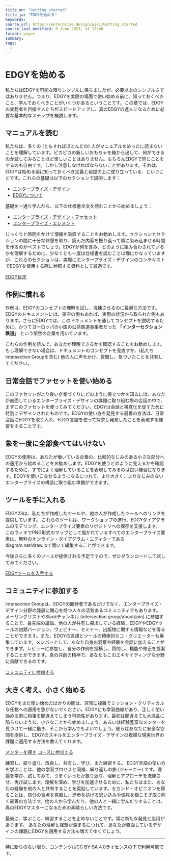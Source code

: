 ```yaml
---
title_en: "Getting started"
title_ja: "EDGYを始める"
keywords: 
source_url: https://enterprise.design/wiki/Getting_started
source_last_modified: 8 June 2023, at 17:40
folder: pages
summary:
tags: 
  - 
---
```

# EDGYを始める
私たちはEDGYを可能な限りシンプルに保ちましたが、必要以上のシンプルさではありません。つまり、EDGYを実際の場面で使い始める前に、知っておくべきこと、学んでおくべきことがいくつかあるということです。この章では、EDGYの実務者を目指す人たちがスピードアップし、真のEDGYの達人になるために必要な基本的なステップを概説します。

## マニュアルを読む
私たちは、多くの (ともすればほとんどの) 人がマニュアルをめったに読まないことを理解しています。ピカピカの新しいおもちゃを箱から出して、何ができるのか試してみることほど楽しいことはありません。もちろんEDGYで同じことをするのも自由です。しかし注意しなければならないことがあります。それは、EDGYは始める前に知っておくべき定義と前提の上に成り立っている、ということです。これらの基礎は以下のセクションで説明します：
- [エンタープライズ・デザイン](enterprise_design_ja.md)
- [EDGYについて](about_EDGY_ja.md)

基礎を一通り学んだら、以下の仕様書全文を読むことから始めましょう：
- [エンタープライズ・デザイン・ファセット](enterprise_design_facets_ja/enterprise_design_facets_ja.md)
- [エンタープライズ・エレメント](enterprise_elements_ja/enterprise_elements_ja.md)

じっくりと時間をかけて情報を吸収することをお勧めします。セクションとセクションの間に十分な休憩を取り、読んだ内容を振り返って頭に染み込ませる時間を作るのがベストでしょう。EDGYが何を含み、どのように組み合わされているかを理解するために、少なくとも一度は仕様書を読むことは理にかなっていますが、これらのセクションは、実際にエンタープライズ・デザインのコンテキストでEDGYを使用する際に参照する資料として最適です。

[EDGY目次](sitemap_ja.md)

## 作例に慣れる
作例は、EDGYのコンセプトの理解を試し、洗練させるのに最適な方法です。EDGYのドキュメントには、架空の例もあれば、実際の状況から取られた例もあります。さらにEDGYでは、このドキュメントを通してコンセプトを説明するために、かつてヨーロッパの小国の公共鉄道事業者だった **「インターセクション鉄道」** という架空の企業を用いています。

これらの作例を読んで、あなたが理解できるかを確認することをお勧めします。もし理解できない場合は、ドキュメントのコンセプトを見直すか、(私たちIntersection Groupを含む) 他の人に声をかけ、質問し、気づいたことを共有してください。

## 日常会話でファセットを使い始める
このファセットがより良い企業づくりにどのように役立つかを知るには、あなたが直面しているエンタープライズ・デザインの課題に取り組む際の会話の中で、まずこのファセットを使ってみてください。EDGYは会話と視覚化を促すために特別にデザインされたものです。EDGYの使い方を発見する最善の方法は、日常会話にEDGYを取り入れ、EDGY言語を使って探求し発見したことを表現する練習をすることです。

## 象を一度に全部食べてはいけない
EDGYの使用は、あなたが働いている企業の、比較的なじみのある小さな部分への適用から始めることをお勧めします。EDGYを使うどのように見えるかを確認するために、すでによく理解していることを表現してみるのは良い練習になります。EDGYを使いこなせるようになるにつれて、より大きく、よりなじみのないエンタープライズの構造に取り組む準備ができます。

## ツールを手に入れる
EDGY23は、私たちが作成したツールや、他の人が作成したツールへのリンクを提供しています。 これらのツールは、ワークショップの進行、EDGYダイアグラムのモデリング、エンタープライズ要素のリポジトリへの保存を支援します。 このウィキでPNG形式のマップとして描かれているすべてのエンタープライズ要素は、無料のオンライン・ダイアグラム・エディターであるdiagram.net/draw.ioで開いて編集することができます。

今後さらに多くのツールが提供される予定ですので、ぜひダウンロードして試してみてください。

[EDGYツールを入手する](/pages/tools_ja/tools_ja.md)

## コミュニティに参加する
Intersection Groupは、EDGYの開発者であるだけでなく、エンタープライズ・デザイン分野の発展に関心を持つ人々の活気あるコミュニティでもあります。 メーリングリストやSlackチャンネル (intersection.group/about/join) に参加することで、最先端の議論、他の人が共有し探求している経験、EDGYやEDGYツールの初期バージョン、ウェビナー、セミナー、出版物に関する情報などを得ることができます。また、EDGYの言語とツールの積極的なコ・クリエーターも募集しています。メンバーとして、あなた自身の洞察や経験を会話に加えることができます。レビューに参加し、自分の作例を投稿し、質問し、機能や修正を提案することができます。真の共創の精神で、あなたもこのエキサイティングな分野に貢献できるのです。

[コミュニティに参加する](https://intersection.group/about/join)

## 大きく考え、小さく始める
EDGYをまだ使い始めたばかりの間は、非常に複雑でミッション・クリティカルな任務への適用を急がないでください。EDGYにも学習曲線があり、正しく使い始める前に物事を間違えてしまう可能性があります。最初は間違えても大混乱に陥らないような、小さなことから始めましょう。あるいは経験豊富なメンターを見つけて一緒に働き、そこから学んでもよいでしょう。彼らはあなたに安全な空間を提供し、EDGYのスキルをエンタープライズ・デザインの複雑な現実世界の課題に適用する方法を教えてくれます。

[メンターを探す](https://intersection.group/learning/mentoring)
[コースに参加する](https://intersection.group/learning/intersection-academy)

練習し、振り返り、改良し、共有し、学び、また練習する。 EDGY言語の使い方を学ぶことは、他の学習プロセスと同様、繰り返しの旅 (ジャーニー) です。理論を学び、試してみて、うまくいったか振り返り、理解とアプローチを洗練させ、再び試します。理解を深め、学びを加速させるために、私たちはまた、あなたの経験を他の人と共有することを奨励しています。セカンド・オピニオンを得ることは、自分の盲点を克服し、進歩を妨げる思い込みや偏見を根こそぎ取り除く最善の方法です。他の人から学んだり、他の人と一緒に学んだりすることは、真のEDGYマスターになるための素晴らしい方法です。

最後に、学ぶこと、練習することを止めないことです。常に新たな発見と応用があります。 あなたの理解と経験が深まるにつれて、あなたが直面しているデザインの課題にEDGYを適用する方法も増えてゆくでしょう。

---
特に断りのない限り、コンテンツは[CC BY-SA 4.0ライセンス](/pages/license_ja.md)の下で利用可能です。

